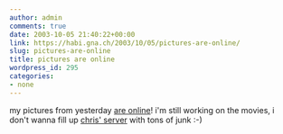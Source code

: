 ```yaml
---
author: admin
comments: true
date: 2003-10-05 21:40:22+00:00
link: https://habi.gna.ch/2003/10/05/pictures-are-online/
slug: pictures-are-online
title: pictures are online
wordpress_id: 295
categories:
- none
---
```


my pictures from yesterday [are online](http://www.habi.gna.ch/pics/SUICMC03/)!
i'm still working on the movies, i don't wanna fill up [chris' server](http://gna.ch/) with tons of junk :-)
